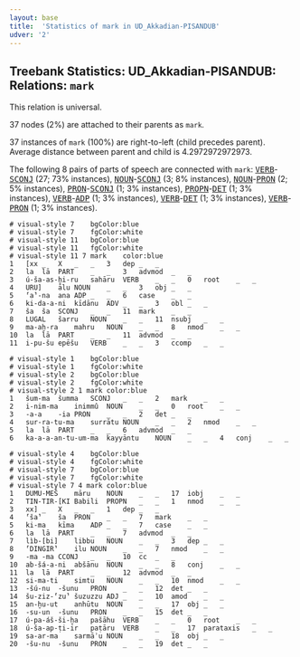 ```yaml
---
layout: base
title:  'Statistics of mark in UD_Akkadian-PISANDUB'
udver: '2'
---
```


## Treebank Statistics: UD_Akkadian-PISANDUB: Relations: `mark`

This relation is universal.

37 nodes (2%) are attached to their parents as `mark`.

37 instances of `mark` (100%) are right-to-left (child precedes parent).
Average distance between parent and child is 4.2972972972973.

The following 8 pairs of parts of speech are connected with `mark`: <tt><a href="akk_pisandub-pos-VERB.html">VERB</a></tt>-<tt><a href="akk_pisandub-pos-SCONJ.html">SCONJ</a></tt> (27; 73% instances), <tt><a href="akk_pisandub-pos-NOUN.html">NOUN</a></tt>-<tt><a href="akk_pisandub-pos-SCONJ.html">SCONJ</a></tt> (3; 8% instances), <tt><a href="akk_pisandub-pos-NOUN.html">NOUN</a></tt>-<tt><a href="akk_pisandub-pos-PRON.html">PRON</a></tt> (2; 5% instances), <tt><a href="akk_pisandub-pos-PRON.html">PRON</a></tt>-<tt><a href="akk_pisandub-pos-SCONJ.html">SCONJ</a></tt> (1; 3% instances), <tt><a href="akk_pisandub-pos-PROPN.html">PROPN</a></tt>-<tt><a href="akk_pisandub-pos-DET.html">DET</a></tt> (1; 3% instances), <tt><a href="akk_pisandub-pos-VERB.html">VERB</a></tt>-<tt><a href="akk_pisandub-pos-ADP.html">ADP</a></tt> (1; 3% instances), <tt><a href="akk_pisandub-pos-VERB.html">VERB</a></tt>-<tt><a href="akk_pisandub-pos-DET.html">DET</a></tt> (1; 3% instances), <tt><a href="akk_pisandub-pos-VERB.html">VERB</a></tt>-<tt><a href="akk_pisandub-pos-PRON.html">PRON</a></tt> (1; 3% instances).


~~~ conllu
# visual-style 7	bgColor:blue
# visual-style 7	fgColor:white
# visual-style 11	bgColor:blue
# visual-style 11	fgColor:white
# visual-style 11 7 mark	color:blue
1	[xx	_	X	_	_	3	dep	_	_
2	la	lā	PART	_	_	3	advmod	_	_
3	ú-ša-as-ḫi-ru	sahāru	VERB	_	_	0	root	_	_
4	URU]	ālu	NOUN	_	_	3	obj	_	_
5	⸢a⸣-na	ana	ADP	_	_	6	case	_	_
6	ki-da-a-ni	kīdānu	ADV	_	_	3	obl	_	_
7	ša	ša	SCONJ	_	_	11	mark	_	_
8	LUGAL	šarru	NOUN	_	_	11	nsubj	_	_
9	ma-aḫ-ra	mahru	NOUN	_	_	8	nmod	_	_
10	la	lā	PART	_	_	11	advmod	_	_
11	i-pu-šu	epēšu	VERB	_	_	3	ccomp	_	_

~~~


~~~ conllu
# visual-style 1	bgColor:blue
# visual-style 1	fgColor:white
# visual-style 2	bgColor:blue
# visual-style 2	fgColor:white
# visual-style 2 1 mark	color:blue
1	šum-ma	šumma	SCONJ	_	_	2	mark	_	_
2	i-nim-ma	inimmû	NOUN	_	_	0	root	_	_
3	-a-a	-ia	PRON	_	_	2	det	_	_
4	sur-ra-tu-ma	surrātu	NOUN	_	_	2	nmod	_	_
5	la	lā	PART	_	_	6	advmod	_	_
6	ka-a-a-an-tu-um-ma	kayyāntu	NOUN	_	_	4	conj	_	_

~~~


~~~ conllu
# visual-style 4	bgColor:blue
# visual-style 4	fgColor:white
# visual-style 7	bgColor:blue
# visual-style 7	fgColor:white
# visual-style 7 4 mark	color:blue
1	DUMU-MEŠ	māru	NOUN	_	_	17	iobj	_	_
2	TIN-TIR-[KI	Babili	PROPN	_	_	1	nmod	_	_
3	xx]	_	X	_	_	1	dep	_	_
4	⸢ša⸣	ša	PRON	_	_	7	mark	_	_
5	ki-ma	kīma	ADP	_	_	7	case	_	_
6	la	lā	PART	_	_	7	advmod	_	_
7	lìb-[bi]	libbu	NOUN	_	_	3	dep	_	_
8	⸢DINGIR⸣	ilu	NOUN	_	_	7	nmod	_	_
9	-ma	-ma	CCONJ	_	_	10	cc	_	_
10	ab-šá-a-ni	abšānu	NOUN	_	_	8	conj	_	_
11	la	lā	PART	_	_	12	advmod	_	_
12	si-ma-ti	simtu	NOUN	_	_	10	nmod	_	_
13	-šú-nu	-šunu	PRON	_	_	12	det	_	_
14	šu-ziz-⸢zu⸣	šuzuzzu	ADJ	_	_	10	amod	_	_
15	an-ḫu-ut	anhūtu	NOUN	_	_	17	obj	_	_
16	-su-un	-šunu	PRON	_	_	15	det	_	_
17	ú-pa-áš-ši-ḫa	pašāhu	VERB	_	_	0	root	_	_
18	ú-ša-ap-ṭi-ir	paṭāru	VERB	_	_	17	parataxis	_	_
19	sa-ar-ma	sarmāʾu	NOUN	_	_	18	obj	_	_
20	-šu-nu	-šunu	PRON	_	_	19	det	_	_

~~~


